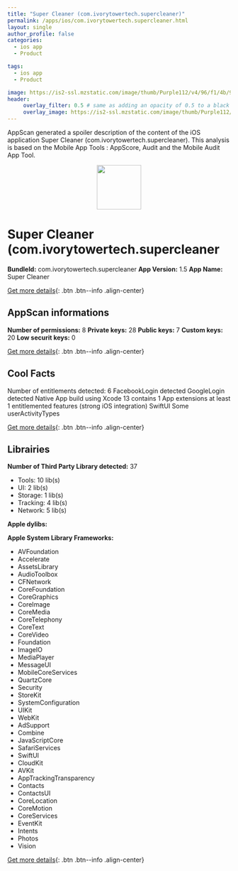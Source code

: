 ```yaml
---
title: "Super Cleaner (com.ivorytowertech.supercleaner)"
permalink: /apps/ios/com.ivorytowertech.supercleaner.html
layout: single
author_profile: false
categories: 
  - ios app 
  - Product 

tags: 
  - ios app 
  - Product 

image: https://is2-ssl.mzstatic.com/image/thumb/Purple112/v4/96/f1/4b/96f14b81-6ccf-3fa1-c6ed-bcb8bdf10940/AppIcon-1x_U007emarketing-0-6-0-85-220.png/512x512bb.jpg
header: 
     overlay_filter: 0.5 # same as adding an opacity of 0.5 to a black background
     overlay_image: https://is2-ssl.mzstatic.com/image/thumb/Purple112/v4/96/f1/4b/96f14b81-6ccf-3fa1-c6ed-bcb8bdf10940/AppIcon-1x_U007emarketing-0-6-0-85-220.png/512x512bb.jpg
---
```

AppScan generated a spoiler description of the content of the iOS application Super Cleaner (com.ivorytowertech.supercleaner). This analysis is based on the Mobile App Tools : AppScore, Audit and the Mobile Audit App Tool.

  
  
<div style="text-align: center;"><img src="https://is2-ssl.mzstatic.com/image/thumb/Purple112/v4/96/f1/4b/96f14b81-6ccf-3fa1-c6ed-bcb8bdf10940/AppIcon-1x_U007emarketing-0-6-0-85-220.png/512x512bb.jpg" width="100" height="100"></div>  
  
# Super Cleaner (com.ivorytowertech.supercleaner

**BundleId:** com.ivorytowertech.supercleaner
**App Version:** 1.5
**App Name:** Super Cleaner


[Get more details](/pricing.html){: .btn .btn--info .align-center}  
  
## AppScan informations 

**Number of permissions:** 8
**Private keys:** 28
**Public keys:** 7
**Custom keys:** 20
**Low securit keys:** 0
  
[Get more details](/pricing.html){: .btn .btn--info .align-center}

## Cool Facts

Number of entitlements detected: 6
FacebookLogin detected
GoogleLogin detected
Native App
build using Xcode 13
contains 1 App extensions
at least 1 entitlemented features (strong iOS integration)
SwiftUI
Some userActivityTypes
  
[Get more details](/pricing.html){: .btn .btn--info .align-center}

## Librairies 
**Number of Third Party Library detected:** 37
- Tools: 10 lib(s)
- UI: 2 lib(s)
- Storage: 1 lib(s)
- Tracking: 4 lib(s)
- Network: 5 lib(s)

**Apple dylibs:**


**Apple System Library Frameworks:**
- AVFoundation
- Accelerate
- AssetsLibrary
- AudioToolbox
- CFNetwork
- CoreFoundation
- CoreGraphics
- CoreImage
- CoreMedia
- CoreTelephony
- CoreText
- CoreVideo
- Foundation
- ImageIO
- MediaPlayer
- MessageUI
- MobileCoreServices
- QuartzCore
- Security
- StoreKit
- SystemConfiguration
- UIKit
- WebKit
- AdSupport
- Combine
- JavaScriptCore
- SafariServices
- SwiftUI
- CloudKit
- AVKit
- AppTrackingTransparency
- Contacts
- ContactsUI
- CoreLocation
- CoreMotion
- CoreServices
- EventKit
- Intents
- Photos
- Vision


  
[Get more details](/pricing.html){: .btn .btn--info .align-center}

